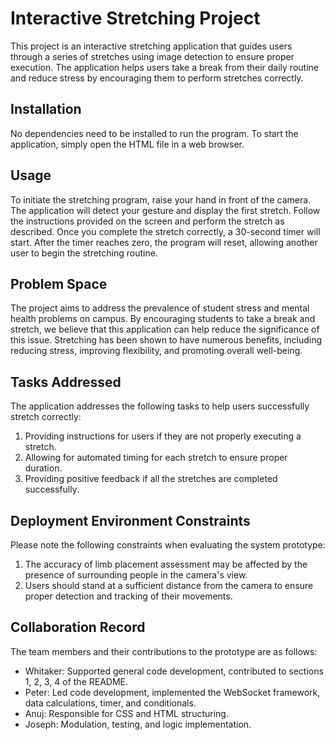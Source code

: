 
# Interactive Stretching Project

This project is an interactive stretching application that guides users through a series of stretches using image detection to ensure proper execution. The application helps users take a break from their daily routine and reduce stress by encouraging them to perform stretches correctly.

## Installation

No dependencies need to be installed to run the program. To start the application, simply open the HTML file in a web browser.

## Usage

To initiate the stretching program, raise your hand in front of the camera. The application will detect your gesture and display the first stretch. Follow the instructions provided on the screen and perform the stretch as described. Once you complete the stretch correctly, a 30-second timer will start. After the timer reaches zero, the program will reset, allowing another user to begin the stretching routine.

## Problem Space

The project aims to address the prevalence of student stress and mental health problems on campus. By encouraging students to take a break and stretch, we believe that this application can help reduce the significance of this issue. Stretching has been shown to have numerous benefits, including reducing stress, improving flexibility, and promoting overall well-being.

## Tasks Addressed

The application addresses the following tasks to help users successfully stretch correctly:

1. Providing instructions for users if they are not properly executing a stretch.
2. Allowing for automated timing for each stretch to ensure proper duration.
3. Providing positive feedback if all the stretches are completed successfully.

## Deployment Environment Constraints

Please note the following constraints when evaluating the system prototype:

1. The accuracy of limb placement assessment may be affected by the presence of surrounding people in the camera's view.
2. Users should stand at a sufficient distance from the camera to ensure proper detection and tracking of their movements.

## Collaboration Record

The team members and their contributions to the prototype are as follows:

- Whitaker: Supported general code development, contributed to sections 1, 2, 3, 4 of the README.
- Peter: Led code development, implemented the WebSocket framework, data calculations, timer, and conditionals.
- Anuj: Responsible for CSS and HTML structuring.
- Joseph: Modulation, testing, and logic implementation.





